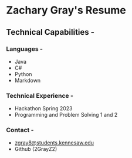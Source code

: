 # Zachary Gray's Resume
## Technical Capabilities -
### Languages - 
- Java 
- C#
- Python 
- Markdown
### Technical Experience - 
- Hackathon Spring 2023
- Programming and Problem Solving 1 and 2
### Contact -
- zgray8@students.kennesaw.edu
- Github (2GrayZ2)
